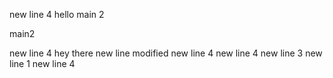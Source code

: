 new line 4
hello main 2

main2

new line 4
hey there
new line modified
new line 4
new line 4
new line 3
new line 1
new line 4
